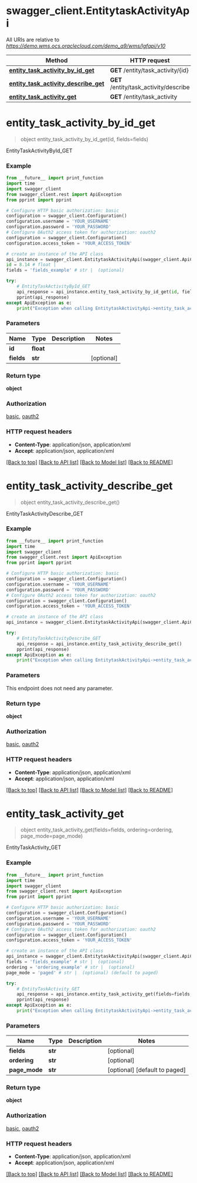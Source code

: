 # swagger_client.EntitytaskActivityApi

All URIs are relative to *https://demo.wms.ocs.oraclecloud.com/demo_a9/wms/lgfapi/v10*

Method | HTTP request | Description
------------- | ------------- | -------------
[**entity_task_activity_by_id_get**](EntitytaskActivityApi.md#entity_task_activity_by_id_get) | **GET** /entity/task_activity/{id} | EntityTaskActivityById_GET
[**entity_task_activity_describe_get**](EntitytaskActivityApi.md#entity_task_activity_describe_get) | **GET** /entity/task_activity/describe | EntityTaskActivityDescribe_GET
[**entity_task_activity_get**](EntitytaskActivityApi.md#entity_task_activity_get) | **GET** /entity/task_activity | EntityTaskActivity_GET


# **entity_task_activity_by_id_get**
> object entity_task_activity_by_id_get(id, fields=fields)

EntityTaskActivityById_GET



### Example
```python
from __future__ import print_function
import time
import swagger_client
from swagger_client.rest import ApiException
from pprint import pprint

# Configure HTTP basic authorization: basic
configuration = swagger_client.Configuration()
configuration.username = 'YOUR_USERNAME'
configuration.password = 'YOUR_PASSWORD'
# Configure OAuth2 access token for authorization: oauth2
configuration = swagger_client.Configuration()
configuration.access_token = 'YOUR_ACCESS_TOKEN'

# create an instance of the API class
api_instance = swagger_client.EntitytaskActivityApi(swagger_client.ApiClient(configuration))
id = 8.14 # float | 
fields = 'fields_example' # str |  (optional)

try:
    # EntityTaskActivityById_GET
    api_response = api_instance.entity_task_activity_by_id_get(id, fields=fields)
    pprint(api_response)
except ApiException as e:
    print("Exception when calling EntitytaskActivityApi->entity_task_activity_by_id_get: %s\n" % e)
```

### Parameters

Name | Type | Description  | Notes
------------- | ------------- | ------------- | -------------
 **id** | **float**|  | 
 **fields** | **str**|  | [optional] 

### Return type

**object**

### Authorization

[basic](../README.md#basic), [oauth2](../README.md#oauth2)

### HTTP request headers

 - **Content-Type**: application/json, application/xml
 - **Accept**: application/json, application/xml

[[Back to top]](#) [[Back to API list]](../README.md#documentation-for-api-endpoints) [[Back to Model list]](../README.md#documentation-for-models) [[Back to README]](../README.md)

# **entity_task_activity_describe_get**
> object entity_task_activity_describe_get()

EntityTaskActivityDescribe_GET



### Example
```python
from __future__ import print_function
import time
import swagger_client
from swagger_client.rest import ApiException
from pprint import pprint

# Configure HTTP basic authorization: basic
configuration = swagger_client.Configuration()
configuration.username = 'YOUR_USERNAME'
configuration.password = 'YOUR_PASSWORD'
# Configure OAuth2 access token for authorization: oauth2
configuration = swagger_client.Configuration()
configuration.access_token = 'YOUR_ACCESS_TOKEN'

# create an instance of the API class
api_instance = swagger_client.EntitytaskActivityApi(swagger_client.ApiClient(configuration))

try:
    # EntityTaskActivityDescribe_GET
    api_response = api_instance.entity_task_activity_describe_get()
    pprint(api_response)
except ApiException as e:
    print("Exception when calling EntitytaskActivityApi->entity_task_activity_describe_get: %s\n" % e)
```

### Parameters
This endpoint does not need any parameter.

### Return type

**object**

### Authorization

[basic](../README.md#basic), [oauth2](../README.md#oauth2)

### HTTP request headers

 - **Content-Type**: application/json, application/xml
 - **Accept**: application/json, application/xml

[[Back to top]](#) [[Back to API list]](../README.md#documentation-for-api-endpoints) [[Back to Model list]](../README.md#documentation-for-models) [[Back to README]](../README.md)

# **entity_task_activity_get**
> object entity_task_activity_get(fields=fields, ordering=ordering, page_mode=page_mode)

EntityTaskActivity_GET



### Example
```python
from __future__ import print_function
import time
import swagger_client
from swagger_client.rest import ApiException
from pprint import pprint

# Configure HTTP basic authorization: basic
configuration = swagger_client.Configuration()
configuration.username = 'YOUR_USERNAME'
configuration.password = 'YOUR_PASSWORD'
# Configure OAuth2 access token for authorization: oauth2
configuration = swagger_client.Configuration()
configuration.access_token = 'YOUR_ACCESS_TOKEN'

# create an instance of the API class
api_instance = swagger_client.EntitytaskActivityApi(swagger_client.ApiClient(configuration))
fields = 'fields_example' # str |  (optional)
ordering = 'ordering_example' # str |  (optional)
page_mode = 'paged' # str |  (optional) (default to paged)

try:
    # EntityTaskActivity_GET
    api_response = api_instance.entity_task_activity_get(fields=fields, ordering=ordering, page_mode=page_mode)
    pprint(api_response)
except ApiException as e:
    print("Exception when calling EntitytaskActivityApi->entity_task_activity_get: %s\n" % e)
```

### Parameters

Name | Type | Description  | Notes
------------- | ------------- | ------------- | -------------
 **fields** | **str**|  | [optional] 
 **ordering** | **str**|  | [optional] 
 **page_mode** | **str**|  | [optional] [default to paged]

### Return type

**object**

### Authorization

[basic](../README.md#basic), [oauth2](../README.md#oauth2)

### HTTP request headers

 - **Content-Type**: application/json, application/xml
 - **Accept**: application/json, application/xml

[[Back to top]](#) [[Back to API list]](../README.md#documentation-for-api-endpoints) [[Back to Model list]](../README.md#documentation-for-models) [[Back to README]](../README.md)


